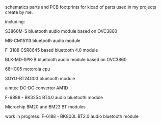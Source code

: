 schematics parts and PCB footprints for kicad of parts used in my projects create by me.

including:

S3860M-S bluetooth audio module based on OVC3860

MB-CM15113 bluetooth audio module

F-3188 CSR8645 based bluetooth 4.0 module

BLK-MD-SPK-B bluetooth audio module based on OVC3860

68HC05 motorola cpu

SOYO-BT24G03 bluetooth module

aimtec DC-DC convertor AM1D 

F-6888 - BK3254 BT4.0 audio bluetooth module 

Microchip BM20 and BM23 BT modules

work in progress:
F-6188 - BK800L BT2.0 audio bluetooth module 

